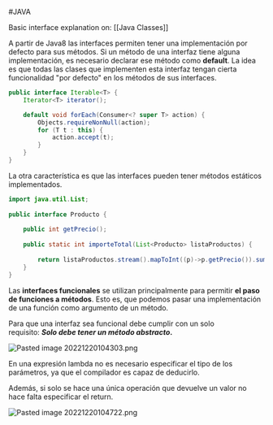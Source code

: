 #JAVA 

Basic interface explanation on: [[Java Classes]]

A partir de Java8 las interfaces permiten tener una implementación por defecto para sus métodos. Si un método de una interfaz tiene alguna implementación, es necesario declarar ese método como **default**. La idea es que todas las clases que implementen esta interfaz tengan cierta funcionalidad "por defecto" en los métodos de sus interfaces.

```java
public interface Iterable<T> {
    Iterator<T> iterator();

    default void forEach(Consumer<? super T> action) {
        Objects.requireNonNull(action);
        for (T t : this) {
            action.accept(t);
        }
    }
}
```

La otra característica es que las interfaces pueden tener métodos estáticos implementados.

```java
import java.util.List;
 
public interface Producto {
 
    public int getPrecio();
     
    public static int importeTotal(List<Producto> listaProductos) {
         
        return listaProductos.stream().mapToInt((p)->p.getPrecio()).sum();
    }
}
```

Las **interfaces funcionales** se utilizan principalmente para permitir **el paso de funciones a métodos**. Esto es, que podemos pasar una implementación de una función como argumento de un método.

Para que una interfaz sea funcional debe cumplir con un solo requisito: **_Solo debe tener un método abstracto_.**

![Pasted image 20221220104303.png](Pasted%20image%2020221220104303.png)


En una expresión lambda no es necesario especificar el tipo de los parámetros, ya que el compilador es capaz de deducirlo.

Además, si solo se hace una única operación que devuelve un valor no hace falta especificar el return.

![Pasted image 20221220104722.png](Pasted%20image%2020221220104722.png)







